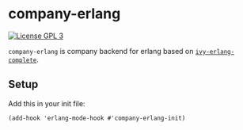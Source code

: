 # company-erlang

[![License GPL 3](https://img.shields.io/badge/license-GPL_3-green.svg)](http://www.gnu.org/licenses/gpl-3.0.txt)

`company-erlang` is company backend for erlang based on
[`ivy-erlang-complete`](https://github.com/s-kostyaev/ivy-erlang-complete).

## Setup
Add this in your init file:
``` emacs-lisp
(add-hook 'erlang-mode-hook #'company-erlang-init)
```

